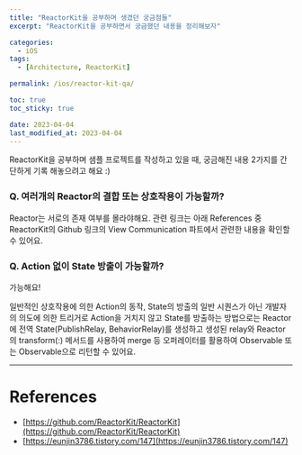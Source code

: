 ```yaml
---
title: "ReactorKit을 공부하며 생겼던 궁금점들"
excerpt: "ReactorKit을 공부하면서 궁금했던 내용을 정리해보자"

categories:
  - iOS
tags:
  - [Architecture, ReactorKit]

permalink: /ios/reactor-kit-qa/

toc: true
toc_sticky: true

date: 2023-04-04
last_modified_at: 2023-04-04
---
```




ReactorKit을 공부하며 샘플 프로젝트를 작성하고 있을 때, 궁금해진 내용 2가지를 간단하게 기록 해놓으려고 해요 :)


### Q. 여러개의 Reactor의 결합 또는 상호작용이 가능할까?

Reactor는 서로의 존재 여부를 몰라야해요.
관련 링크는 아래 References 중 ReactorKit의 Github 링크의 View Communication 파트에서 관련한 내용을 확인할 수 있어요.




### Q. Action 없이 State 방출이 가능할까?

가능해요!

일반적인 상호작용에 의한 Action의 동작, State의 방출의 일반 시퀀스가 아닌
개발자의 의도에 의한 트리거로 Action을 거치지 않고 State를 방출하는 방법으로는 Reactor에 전역 State(PublishRelay, BehaviorRelay)를 생성하고 생성된 relay와 Reactor의 transform(:) 메서드를 사용하여 merge 등 오퍼레이터를 활용하여 Observable<State> 또는 Observable<Mutation>으로 리턴할 수 있어요.



---

# References

- [https://github.com/ReactorKit/ReactorKit](https://github.com/ReactorKit/ReactorKit)
- [https://eunjin3786.tistory.com/147](https://eunjin3786.tistory.com/147)
